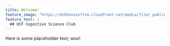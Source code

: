 ```yaml
---
title: Welcome!
feature_image: "https://dz03nossv7tsm.cloudfront.net/media/filer_public_thumbnails/filer_public/ac/5d/ac5d85f4-069c-444c-bac5-8a3830714b6f/sciences-cognitives.png__1140x400_q85_crop_subsampling-2_upscale.png"
feature_text: |
  ## UCF Cognitive Science Club
---
```


Here is some placeholder text; woo!

